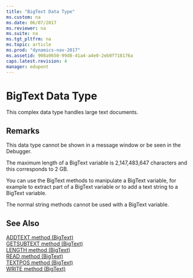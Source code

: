```yaml
---
title: "BigText Data Type"
ms.custom: na
ms.date: 06/07/2017
ms.reviewer: na
ms.suite: na
ms.tgt_pltfrm: na
ms.topic: article
ms.prod: "dynamics-nav-2017"
ms.assetid: 908a9650-99d8-41a4-a4e0-2eb0f718176a
caps.latest.revision: 4
manager: edupont
---
```

# BigText Data Type
This complex data type handles large text documents.  
  
## Remarks  
 This data type cannot be shown in a message window or be seen in the Debugger.  
  
 The maximum length of a BigText variable is 2,147,483,647 characters and this corresponds to 2 GB.  
  
 You can use the BigText methods to manipulate a BigText variable, for example to extract part of a BigText variable or to add a text string to a BigText variable.  
  
 The normal string methods cannot be used with a BigText variable.  
  
## See Also  
 [ADDTEXT method (BigText)](../methods/devenv-addtext-method-bigtext.md)   
 [GETSUBTEXT method (BigText)](../methods/devenv-getsubtext-method-bigtext.md)   
 [LENGTH method (BigText)](../methods/devenv-length-method-bigtext.md)   
 [READ method (BigText)](../methods/devenv-read-method-bigtext.md)   
 [TEXTPOS method (BigText)](../methods/devenv-textpos-method-bigtext.md)   
 [WRITE method (BigText)](../methods/devenv-write-method-bigtext.md)